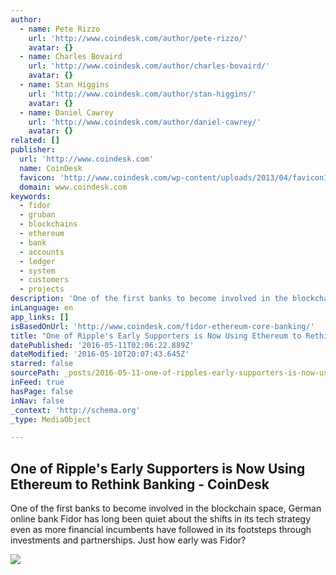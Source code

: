 ```yaml
---
author:
  - name: Pete Rizzo
    url: 'http://www.coindesk.com/author/pete-rizzo/'
    avatar: {}
  - name: Charles Bovaird
    url: 'http://www.coindesk.com/author/charles-bovaird/'
    avatar: {}
  - name: Stan Higgins
    url: 'http://www.coindesk.com/author/stan-higgins/'
    avatar: {}
  - name: Daniel Cawrey
    url: 'http://www.coindesk.com/author/daniel-cawrey/'
    avatar: {}
related: []
publisher:
  url: 'http://www.coindesk.com'
  name: CoinDesk
  favicon: 'http://www.coindesk.com/wp-content/uploads/2013/04/favicon1.ico?ffe887'
  domain: www.coindesk.com
keywords:
  - fidor
  - gruban
  - blockchains
  - ethereum
  - bank
  - accounts
  - ledger
  - system
  - customers
  - projects
description: 'One of the first banks to become involved in the blockchain space, German online bank Fidor has long been quiet about the shifts in its tech strategy even as more financial incumbents have followed in its footsteps through investments and partnerships. Just how early was Fidor?'
inLanguage: en
app_links: []
isBasedOnUrl: 'http://www.coindesk.com/fidor-ethereum-core-banking/'
title: "One of Ripple's Early Supporters is Now Using Ethereum to Rethink Banking - CoinDesk"
datePublished: '2016-05-11T02:06:22.889Z'
dateModified: '2016-05-10T20:07:43.645Z'
starred: false
sourcePath: _posts/2016-05-11-one-of-ripples-early-supporters-is-now-using-ethereum-to-re.md
inFeed: true
hasPage: false
inNav: false
_context: 'http://schema.org'
_type: MediaObject

---
```

<article style=""><h1>One of Ripple's Early Supporters is Now Using Ethereum to Rethink Banking - CoinDesk</h1><p>One of the first banks to become involved in the blockchain space, German online bank Fidor has long been quiet about the shifts in its tech strategy even as more financial incumbents have followed in its footsteps through investments and partnerships. Just how early was Fidor?</p><img src="http://media.coindesk.com/2016/05/Screen-Shot-2016-05-10-at-7.54.01-AM-728x374.png" /></article>
